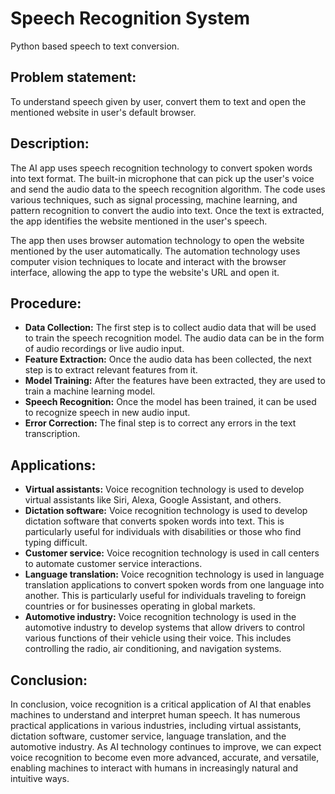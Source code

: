 # Speech Recognition System
Python based speech to text conversion.

## Problem statement:
To understand speech given by user, convert them to text and open the mentioned website in user's default browser.

## Description:
The AI app uses speech recognition technology to convert spoken words into text format. The built-in microphone that can pick up the user's voice and send the audio data to the speech recognition algorithm. The code uses various techniques, such as signal processing, machine learning, and pattern recognition to convert the audio into text.
Once the text is extracted, the app identifies the website mentioned in the user's speech.

The app then uses browser automation technology to open the website mentioned by the user automatically. The automation technology uses computer vision techniques to locate and interact with the browser interface, allowing the app to type the website's URL and open it.

## Procedure:
* **Data Collection:** The first step is to collect audio data that will be used to train the speech recognition model. The audio data can be in the form of audio recordings or live audio input.
* **Feature Extraction:** Once the audio data has been collected, the next step is to extract relevant features from it. 
* **Model Training:** After the features have been extracted, they are used to train a machine learning model.
* **Speech Recognition:** Once the model has been trained, it can be used to recognize speech in new audio input. 
* **Error Correction:** The final step is to correct any errors in the text transcription. 

## Applications:
* **Virtual assistants:** Voice recognition technology is used to develop virtual assistants like Siri, Alexa, Google Assistant, and others. 
* **Dictation software:** Voice recognition technology is used to develop dictation software that converts spoken words into text. This is particularly useful for individuals with disabilities or those who find typing difficult.
* **Customer service:** Voice recognition technology is used in call centers to automate customer service interactions.
* **Language translation:** Voice recognition technology is used in language translation applications to convert spoken words from one language into another. This is particularly useful for individuals traveling to foreign countries or for businesses operating in global markets.
* **Automotive industry:** Voice recognition technology is used in the automotive industry to develop systems that allow drivers to control various functions of their vehicle using their voice. This includes controlling the radio, air conditioning, and navigation systems.

## Conclusion:
In conclusion, voice recognition is a critical application of AI that enables machines to understand and interpret human speech.
It has numerous practical applications in various industries, including virtual assistants, dictation software, customer service, language translation, and the automotive industry. 
As AI technology continues to improve, we can expect voice recognition to become even more advanced, accurate, and versatile, enabling machines to interact with humans in increasingly natural and intuitive ways.

